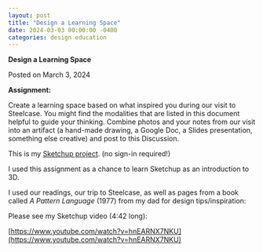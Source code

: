 ```yaml
---
layout: post
title: "Design a Learning Space"
date: 2024-03-03 00:00:00 -0400
categories: design education
---
```


**Design a Learning Space**

Posted on March 3, 2024

**Assignment:**

Create a learning space based on what inspired you during our visit to Steelcase. You might find the modalities that are listed in this document helpful to guide your thinking. Combine photos and your notes from our visit into an artifact (a hand-made drawing, a Google Doc, a Slides presentation, something else creative) and post to this Discussion.

This is my [Sketchup project](https://app.sketchup.com/share/tc/northAmerica/RFPTWfsAB8A?stoken=ipKwEuo-M1DaSFwKmjHLYIOyyzW5PYgM3DAyaVkmhrO7Hukkkkr5xs-puxNDr7HK&source=web). (no sign-in required!)

I used this assignment as a chance to learn Sketchup as an introduction to 3D.

I used our readings, our trip to Steelcase, as well as pages from a book called *A Pattern Language* (1977) from my dad for design tips/inspiration:

Please see my Sketchup video (4:42 long):

[https://www.youtube.com/watch?v=hnEARNX7NKU](https://www.youtube.com/watch?v=hnEARNX7NKU)
